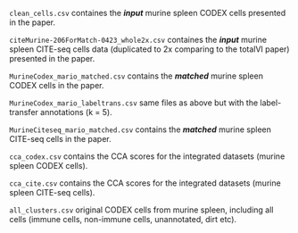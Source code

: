 ```clean_cells.csv``` containes the ***input*** murine spleen CODEX cells presented in the paper.

```citeMurine-206ForMatch-0423_whole2x.csv``` containes the ***input*** murine spleen CITE-seq cells data (duplicated to 2x comparing to the totalVI paper) presented in the paper.

```MurineCodex_mario_matched.csv``` contains the ***matched*** murine spleen CODEX cells in the paper.

```MurineCodex_mario_labeltrans.csv``` same files as above but with the label-transfer annotations (k = 5).

```MurineCiteseq_mario_matched.csv``` contains the ***matched*** murine spleen CITE-seq cells in the paper.

```cca_codex.csv``` contains the CCA scores for the integrated datasets (murine spleen CODEX cells).

```cca_cite.csv``` contains the CCA scores for the integrated datasets (murine spleen CITE-seq cells).

```all_clusters.csv``` original CODEX cells from murine spleen, including all cells (immune cells, non-immune cells, unannotated, dirt etc).
